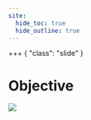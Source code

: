```yaml
---
site:
  hide_toc: true
  hide_outline: true
---
```


+++ { "class": "slide" }

# Objective

![](#tip:objective-kinds-of)
